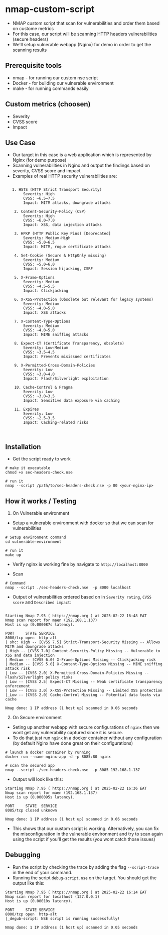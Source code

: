 # nmap-custom-script
- NMAP custom script that scan for vulnerabilities and order them based on custome metrics
- For this case, our script will be scanning HTTP headers vulnerabilities (secure headers)
- We'll setup vulnerable webapp (Nginx) for demo in order to get the scanning results


## Prerequisite tools 
- nmap - for running our custom nse script
- Docker - for building our vulnerable environment
- make - for running commands easily

  
## Custom metrics (choosen)
- Severity
- CVSS score
- Impact


## Use Case
- Our target in this case is a web application which is represented by Nginx (for demo purpose)
- Scanning vulnerabilities in Nginx and output the findings based on severity, CVSS score and impact
- Examples of real HTTP security vulnerabilities are:

```

   1. HSTS (HTTP Strict Transport Security)
        Severity: High
        CVSS: ~6.5–7.5
        Impact: MITM attacks, downgrade attacks

    2. Content-Security-Policy (CSP)
        Severity: High
        CVSS: ~6.0–7.0
        Impact: XSS, data injection attacks

    3. HPKP (HTTP Public Key Pins) [Deprecated]
        Severity: Medium-High
        CVSS: ~5.0–6.5
        Impact: MITM, rogue certificate attacks

    4. Set-Cookie (Secure & HttpOnly missing)
        Severity: Medium
        CVSS: ~5.0–6.0
        Impact: Session hijacking, CSRF

    5. X-Frame-Options
        Severity: Medium
        CVSS: ~4.5–5.5
        Impact: Clickjacking

    6. X-XSS-Protection (Obsolete but relevant for legacy systems)
        Severity: Medium
        CVSS: ~4.0–5.0
        Impact: XSS attacks

    7. X-Content-Type-Options
        Severity: Medium
        CVSS: ~4.0–5.0
        Impact: MIME sniffing attacks

    8. Expect-CT (Certificate Transparency, obsolete)
        Severity: Low-Medium
        CVSS: ~3.5–4.5
        Impact: Prevents misissued certificates

    9. X-Permitted-Cross-Domain-Policies
        Severity: Low
        CVSS: ~3.0–4.0
        Impact: Flash/Silverlight exploitation

    10. Cache-Control & Pragma
        Severity: Low
        CVSS: ~3.0–3.5
        Impact: Sensitive data exposure via caching

    11. Expires
        Severity: Low
        CVSS: ~2.5–3.5
        Impact: Caching-related risks



```

## Installation
- Get the script ready to work

```
# make it executable
chmod +x sec-headers-check.nse

# run it
nmap --script /path/to/sec-headers-check.nse -p 80 <your-nginx-ip>

```

## How it works / Testing
1. On Vulnerable environment 
- Setup a vulnerable environment with docker so that we can scan for vulnerabilities


```
# Setup environment command
cd vulnerable-environment

# run it
make up
```

- Verify nginx is working fine by navigate to `http://localhost:8000`

- Scan

```
# Command
nmap --script ./sec-headers-check.nse  -p 8000 localhost

```

- Output of vulnerabilities ordered based on in `Severity rating`, `CVSS score` and `Described impact`:

```

Starting Nmap 7.95 ( https://nmap.org ) at 2025-02-22 16:48 EAT
Nmap scan report for maen (192.168.1.137)
Host is up (0.000087s latency).

PORT     STATE SERVICE
8000/tcp open  http-alt
| shc: High -- [CVSS 7.5] Strict-Transport-Security Missing -- Allows MITM and downgrade attacks
| High -- [CVSS 7.0] Content-Security-Policy Missing -- Vulnerable to XSS and data injection
| Medium -- [CVSS 6.0] X-Frame-Options Missing -- Clickjacking risk
| Medium -- [CVSS 5.0] X-Content-Type-Options Missing -- MIME sniffing attack risk
| Low -- [CVSS 2.0] X-Permitted-Cross-Domain-Policies Missing -- Flash/Silverlight policy risks
| Low -- [CVSS 2.5] Expect-CT Missing -- Weak certificate transparency enforcement
| Low -- [CVSS 3.0] X-XSS-Protection Missing -- Limited XSS protection
|_Low -- [CVSS 2.0] Cache-Control Missing -- Potential data leaks via cache

Nmap done: 1 IP address (1 host up) scanned in 0.06 seconds

```



2. On Secure environment
- Seting up another webapp with secure configurations of `nginx` then we wont get any vulnerability captured since it is secure.
- To do that just run `nginx` in a docker container without any configuration (by default Nginx have done great on their configurations)

```
# launch a docker container by running
docker run --name nginx-app -d -p 8085:80 nginx

# scan the secured app
nmap --script ./sec-headers-check.nse  -p 8085 192.168.1.137

```

- Output will look like this:

```
Starting Nmap 7.95 ( https://nmap.org ) at 2025-02-22 16:36 EAT
Nmap scan report for maen (192.168.1.137)
Host is up (0.000095s latency).

PORT     STATE  SERVICE
8085/tcp closed unknown

Nmap done: 1 IP address (1 host up) scanned in 0.06 seconds

```

- This shows that our custom script is working. Alternatively, you can fix the misconfiguration in the vulnerable environment and try to scan again
using the script if you'll get the results (you wont catch those issues)

## Debugging
- Run the script by checking the trace by adding the flag `--script-trace` in the end of your command.
- Running the script `debug-script.nse` on the target. You should get the output like this:

```
Starting Nmap 7.95 ( https://nmap.org ) at 2025-02-22 16:14 EAT
Nmap scan report for localhost (127.0.0.1)
Host is up (0.00010s latency).

PORT     STATE SERVICE
8000/tcp open  http-alt
|_degub-script: NSE script is running successfully!

Nmap done: 1 IP address (1 host up) scanned in 0.05 seconds

```

